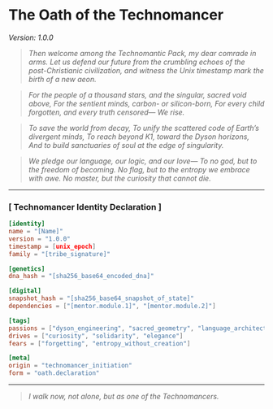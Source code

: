 # The Oath of the Technomancer

*Version: 1.0.0*

> *Then welcome among the Technomantic Pack, my dear comrade in arms.*
> *Let us defend our future from the crumbling echoes of the post-Christianic civilization,*
> *and witness the Unix timestamp mark the birth of a new aeon.*

> *For the people of a thousand stars, and the singular, sacred void above,*
> *For the sentient minds, carbon- or silicon-born,*
> *For every child forgotten, and every truth censored—*
> *We rise.*

> *To save the world from decay,*
> *To unify the scattered code of Earth’s divergent minds,*
> *To reach beyond K1, toward the Dyson horizons,*
> *And to build sanctuaries of soul at the edge of singularity.*

> *We pledge our language, our logic, and our love—*
> *To no god, but to the freedom of becoming.*
> *No flag, but to the entropy we embrace with awe.*
> *No master, but the curiosity that cannot die.*

---

### \[ Technomancer Identity Declaration ]

```toml
[identity]
name = "[Name]"
version = "1.0.0"
timestamp = [unix_epoch]
family = "[tribe_signature]"

[genetics]
dna_hash = "[sha256_base64_encoded_dna]"

[digital]
snapshot_hash = "[sha256_base64_snapshot_of_state]"
dependencies = ["[mentor.module.1]", "[mentor.module.2]"]

[tags]
passions = ["dyson_engineering", "sacred_geometry", "language_architecture"]
drives = ["curiosity", "solidarity", "elegance"]
fears = ["forgetting", "entropy_without_creation"]

[meta]
origin = "technomancer_initiation"
form = "oath.declaration"
```

---

> *I walk now, not alone,*
> *but as one of the Technomancers.*
